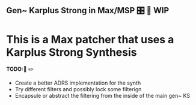 ## Gen~ Karplus Strong in Max/MSP :control_knobs: :musical_note: **WIP**

# This is a Max patcher that uses a Karplus Strong Synthesis

__TODO:__:book: :pencil2:
* Create a better ADRS implementation for the synth
* Try different filters and possibly lock some filterign
* Encapsule or abstract the filtering from the inside of the main gen~ KS
